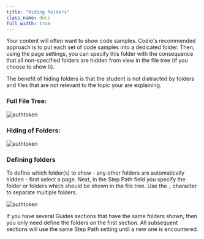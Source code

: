```yaml
---
title: "Hiding folders"
class_name: docs
full_width: true
---
```


Your content will often want to show code samples. Codio's recommended approach is to put each set of code samples into a dedicated folder. Then, using the page settings, you can specify this folder with the consequence that all non-specified folders are hidden from view in the file tree (if you choose to show it).

The benefit of hiding folders is that the student is not distracted by folders and files that are not relevant to the topic your are explaining.

### Full File Tree:
<img alt="authtoken" src="/img/docs/guides/project_1.png" class="simple"/>

### Hiding of Folders:
<img alt="authtoken" src="/img/docs/guides/project_2.png" class="simple"/>

###  Defining folders
To define which folder(s) to show - any other folders are automatically hidden - first select a page. Next, in the Step Path field you specify the folder or folders which should be shown in the file tree. Use the `;` character to separate multiple folders.

<img alt="authtoken" src="/img/docs/guides/project_3.png" class="simple"/>

If you have several Guides sections that have the same folders shown, then you only need define the folders on the first section. All subsequent sections will use the same Step Path setting until a new one is encountered.
